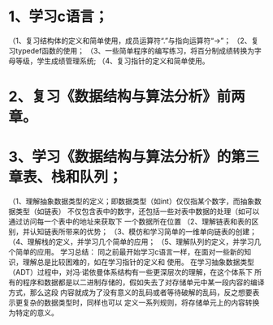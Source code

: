 # 1、学习c语言；
（1、复习结构体的定义和简单使用，成员运算符“.”与指向运算符“->”；
（2、复习typedef函数的使用；
（3、一些简单程序的编写练习，将百分制成绩转换为字母等级，学生成绩管理系统;
（4、复习指针的定义和简单使用。
# 2、复习《数据结构与算法分析》前两章。
# 3、学习《数据结构与算法分析》的第三章表、栈和队列；
（1、理解抽象数据类型的定义；即数据类型（如int）仅仅指某个数字，而抽象数据类型（如链表）
不仅包含表中的数字，还包括一些对表中数据的处理（如可以通过访问每一个表中的地址来获取下
一个数据所在位置
（2、理解链表和表的区别，并认知链表所带来的优势；
（3、模仿和学习简单的一维单向链表的创建；
（4、理解栈的定义，并学习几个简单的应用；
（5、理解队列的定义，并学习几个简单的应用。
学习总结：
同之前最开始学习c语言一样，在面对一些新的知识，理解总是比较困难的，如在学习指针的定义和
使用。
在学习抽象数据类型（ADT）过程中，对冯·诺依曼体系结构有一些更深层次的理解，在这个体系下
所有的程序和数据都是以二进制存储的，假如失去了对存储单元中某一段内容的编译方式，那么这段
内容就成为了没有意义的乱码或者等待破解的乱码，反之想要表示更复杂的数据类型时，同样也可以
定义一系列规则，将存储单元上的内容转换为特定的意义。
